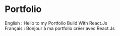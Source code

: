 # Portfolio
English : Hello to my Portfolio Build With React.Js <br />
Français : Bonjour à ma portfolio créer avec React.Js
